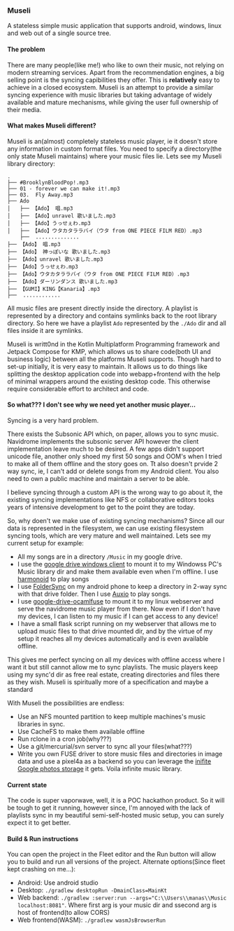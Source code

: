 ### Museli

A stateless simple music application that supports android, windows, linux and web out of a single source tree.

#### The problem

There are many people(like me!) who like to own their music, not relying on modern streaming services. Apart from the recommendation engines, a big selling point is the syncing capibilities they offer. This is __relatively__ easy to achieve in a closed ecosystem. Museli is an attempt to provide a similar syncing experience with music libraries but taking advantage of widely available and mature mechanisms, while giving the user full ownership of their media.

#### What makes Museli different?

Museli is an(almost) completely stateless music player, ie it doesn't store any information in custom format files. You need to specify a directory(the only state Museli maintains) where your music files lie. Lets see my Museli library directory:
```
.
├── #BrooklynBloodPop!.mp3
├── 01 - forever we can make it!.mp3
├── 03.  Fly Away.mp3
├── Ado
│   ├── 【Ado】 唱.mp3
│   ├── 【Ado】unravel 歌いました.mp3
│   ├── 【Ado】うっせぇわ.mp3
│   ├── 【Ado】ウタカタララバイ（ウタ from ONE PIECE FILM RED）.mp3
    ├──  ..............
├── 【Ado】 唱.mp3
├── 【Ado】 神っぽいな 歌いました.mp3
├── 【Ado】unravel 歌いました.mp3
├── 【Ado】うっせぇわ.mp3
├── 【Ado】ウタカタララバイ（ウタ from ONE PIECE FILM RED）.mp3
├── 【Ado】ダーリンダンス 歌いました.mp3
├── 【GUMI】KING【Kanaria】.mp3
├──  ............
```
All music files are present directly inside the directory. A playlist is represented by a directory and contains symlinks back to the root library directory. So here we have a playlist `Ado` represented by the `./Ado` dir and all files inside it are symlinks.

Museli is writt0nd in the Kotlin Multiplatform Programming framework and Jetpack Compose for KMP, which allows us to share code(both UI and business logic) between all the platforms Museli supports. Though hard to set-up initially, it is very easy to maintain. It allows us to do things like splitting the desktop application code into webapp+frontend with the help of minimal wrappers around the existing desktop code. This otherwise require considerable effort to architect and code.

#### So what??? I don't see why we need yet another music player...

Syncing is a very hard problem.


There exists the Subsonic API which, on paper, allows you to sync music. Navidrome implements the subsonic server API however the client implementation leave much to be desired. A few apps didn't support unicode file, another only shoed my first 50 songs and OOM's when I tried to make all of them offline and the story goes on. Tt also doesn't prvide 2 way sync, ie, I can't add or delete songs from my Android client. You also need to own a public machine and maintain a server to be able.

I believe syncing through a custom API is the wrong way to go about it, the existing syncing implementations like NFS or collaborative editors tooks years of intensive development to get to the point they are today.

So, why doen't we make use of existing syncing mechanisms? Since all our data is represented in the filesystem, we can use existing filesystem syncing tools, which are very mature and well maintained. Lets see my current setup for example:
- All my songs are in a directory `/Music` in my google drive.
- I use the [google drive windows client](https://www.google.com/intl/en_in/drive/download/) to mount it to my Windowss PC's Music library dir and make them available even when I'm offline. I use [harmonoid](https://github.com/harmonoid/harmonoid) to play songs
- I use [FolderSync](https://foldersync.io/) on my android phone to keep a directory in 2-way sync with that drive folder. Then I use [Auxio](https://github.com/OxygenCobalt/Auxio) to play songs.
- I use [google-drive-ocamlfuse](https://github.com/astrada/google-drive-ocamlfuse) to mount it to my linux webserver and serve the navidrome music player from there. Now even if I don't have my devices, I can listen to my music if I can get access to any device!
- I have a small flask script running on my webserver that allows me to upload music files to that drive mounted dir, and by the virtue of my setup it reaches all my devices automatically and is even available offline.


This gives me perfect syncing on all my devices with offline access where I want it but still cannot allow me to sync playlists. The music players keep using my sync'd dir as free real estate, creating directories and files there as they wish. Museli is spiritually more of a specification and maybe a standard


With Museli the possibilities are endless:
- Use an NFS mounted partition to keep multiple machines's music libraries in sync.
- Use CacheFS to make them available offline
- Run rclone in a cron job(why???)
- Use a git/mercurial/svn server to sync all your files(what???)
- Write you own FUSE driver to store music files and directories in image data and use a pixel4a as a backend so you can leverage the [inifite Google photos storage](https://www.youtube.com/watch?v=oNlnfp3zOeU) it gets. Voila infinite music library.


#### Current state

The code is super vaporwave, well, it is a POC hackathon product. So it will be tough to get it running, however since, I'm annoyed with the lack of playlists sync in my beautiful semi-self-hosted music setup, you can surely expect it to get better.

#### Build & Run instructions

You can open the project in the Fleet editor and the Run button will allow you to build and run all versions of the project. Alternate options(Since fleet kept crashing on me...):

- Android: Use android studio
- Desktop: `./gradlew desktopRun -DmainClass=MainKt`
- Web backend: `./gradlew :server:run --args="C:\\Users\\manas\\Music localhost:8081"`. Where first arg is your music dir and ssecond arg is host of frontend(to allow CORS)
- Web frontend(WASM): `./gradlew wasmJsBrowserRun`
